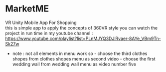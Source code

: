 # MarketME
VR Unity Mobile App For Shopping  
this is simple app to apply the concepts of 360VR style
you can watch the project in run time in my youtube channel :
https://www.youtube.com/playlist?list=PLnMJYQ3DJlRvaer-8AYe_VBm9Tn-Sk27w
- note : not all elements in menu work so 
         - choose the third clothes shopes from clothes shopes menu as second video 
         - choose the first wedding wall from wedding wall menu as video number five
         
